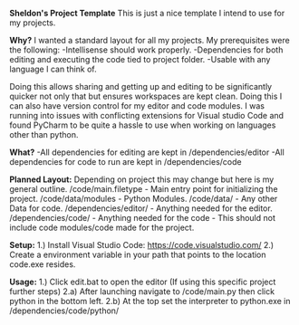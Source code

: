 **Sheldon's Project Template**
This is just a nice template I intend to use for my projects.

**Why?**
I wanted a standard layout for all my projects. 
My prerequisites were the following:
-Intellisense should work properly.
-Dependencies for both editing and executing the code tied to project folder.
-Usable with any language I can think of.

Doing this allows sharing and getting up and editing to be significantly quicker not only that but ensures workspaces are kept clean. Doing this I can also have version control for my editor and code modules. I was running into issues with conflicting extensions for Visual studio Code and found PyCharm to be quite a hassle to use when working on languages other than python.

**What?**
-All dependencies for editing are kept in /dependencies/editor
-All dependencies for code to run are kept in /dependencies/code

**Planned Layout:**
Depending on project this may change but here is my general outline.
/code/main.filetype - Main entry point for initializing the project.
/code/data/modules - Python Modules.
/code/data/ - Any other Data for code.
/dependencies/editor/ - Anything needed for the editor.
/dependencies/code/ - Anything needed for the code - This should not include code modules/code made for the project.

**Setup:**
1.) Install Visual Studio Code: https://code.visualstudio.com/
2.) Create a environment variable in your path that points to the location code.exe resides. 

**Usage:**
1.) Click edit.bat to open the editor
(If using this specific project further steps)
2.a) After launching navigate to /code/main.py then click python in the bottom left.
2.b) At the top set the interpreter to python.exe in /dependencies/code/python/